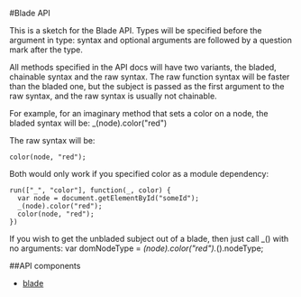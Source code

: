 #Blade API

This is a sketch for the Blade API. Types will be specified before the argument in type: syntax and optional arguments are followed by a question mark after the type.

All methods specified in the API docs will have two variants, the bladed, chainable syntax and the raw syntax. The raw function syntax will be faster than the bladed one, but the subject is passed as the first argument to the raw syntax, and the raw syntax is usually not chainable.

For example, for an imaginary method that sets a color on a node, the bladed syntax will be:
    _(node).color("red")

The raw syntax will be:

    color(node, "red");

Both would only work if you specified color as a module dependency:

    run(["_", "color"], function(_, color) {
      var node = document.getElementById("someId");
      _(node).color("red");
      color(node, "red");
    })

If you wish to get the unbladed subject out of a blade, then just call _() with no arguments:
    var domNodeType = _(node).color("red")._().nodeType;

##API components

* [blade](api/blade.md)
